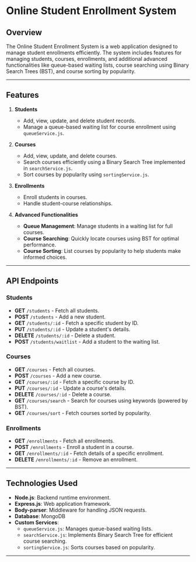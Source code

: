 # Online Student Enrollment System

## Overview
The Online Student Enrollment System is a web application designed to manage student enrollments efficiently. The system includes features for managing students, courses, enrollments, and additional advanced functionalities like queue-based waiting lists, course searching using Binary Search Trees (BST), and course sorting by popularity.

---

## Features
1. **Students**  
   - Add, view, update, and delete student records.
   - Manage a queue-based waiting list for course enrollment using `queueService.js`.

2. **Courses**  
   - Add, view, update, and delete courses.
   - Search courses efficiently using a Binary Search Tree implemented in `searchService.js`.
   - Sort courses by popularity using `sortingService.js`.

3. **Enrollments**  
   - Enroll students in courses.
   - Handle student-course relationships.

4. **Advanced Functionalities**
   - **Queue Management**: Manage students in a waiting list for full courses.
   - **Course Searching**: Quickly locate courses using BST for optimal performance.
   - **Course Sorting**: List courses by popularity to help students make informed choices.

---

## API Endpoints

### Students
- **GET** `/students` - Fetch all students.
- **POST** `/students` - Add a new student.
- **GET** `/students/:id` - Fetch a specific student by ID.
- **PUT** `/students/:id` - Update a student's details.
- **DELETE** `/students/:id` - Delete a student.
- **POST** `/students/waitlist` - Add a student to the waiting list.

### Courses
- **GET** `/courses` - Fetch all courses.
- **POST** `/courses` - Add a new course.
- **GET** `/courses/:id` - Fetch a specific course by ID.
- **PUT** `/courses/:id` - Update a course's details.
- **DELETE** `/courses/:id` - Delete a course.
- **GET** `/courses/search` - Search for courses using keywords (powered by BST).
- **GET** `/courses/sort` - Fetch courses sorted by popularity.

### Enrollments
- **GET** `/enrollments` - Fetch all enrollments.
- **POST** `/enrollments` - Enroll a student in a course.
- **GET** `/enrollments/:id` - Fetch details of a specific enrollment.
- **DELETE** `/enrollments/:id` - Remove an enrollment.

---

## Technologies Used
- **Node.js**: Backend runtime environment.
- **Express.js**: Web application framework.
- **Body-parser**: Middleware for handling JSON requests.
- **Database**: MongoDB
- **Custom Services**:
  - `queueService.js`: Manages queue-based waiting lists.
  - `searchService.js`: Implements Binary Search Tree for efficient course searching.
  - `sortingService.js`: Sorts courses based on popularity.

---



